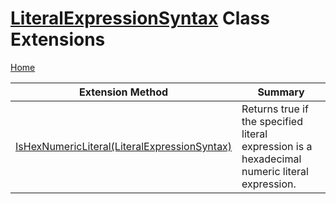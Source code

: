 # [LiteralExpressionSyntax](https://docs.microsoft.com/en-us/dotnet/api/microsoft.codeanalysis.csharp.syntax.literalexpressionsyntax) Class Extensions <a name="_Top"></a>

[Home](../../../../../README.md)

| Extension Method | Summary |
| ---------------- | ------- |
| [IsHexNumericLiteral(LiteralExpressionSyntax)](../../../../../Roslynator/CSharp/SyntaxExtensions/IsHexNumericLiteral/README.md#_Top) | Returns true if the specified literal expression is a hexadecimal numeric literal expression\. |

